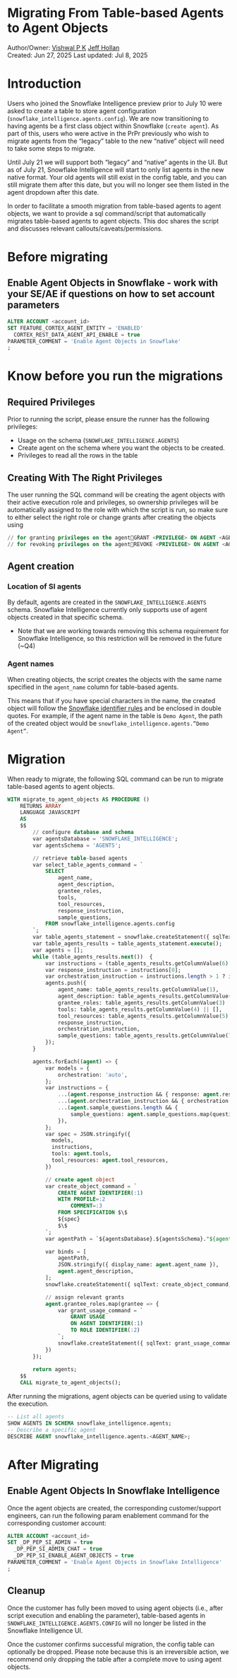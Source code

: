 # Migrating From Table-based Agents to Agent Objects

Author/Owner: [Vishwal P K](mailto:vishwal.pk@snowflake.com) [Jeff Hollan](mailto:jeff.hollan@snowflake.com)  
Created: Jun 27, 2025 Last updated: Jul 8, 2025

# Introduction

Users who joined the Snowflake Intelligence preview prior to July 10 were asked to create a table to store agent configuration (`snowflake_intelligence.agents.config`). We are now transitioning to having agents be a first class object within Snowflake (`create agent`). As part of this, users who were active in the PrPr previously who wish to migrate agents from the “legacy” table to the new “native” object will need to take some steps to migrate.

Until July 21 we will support both “legacy” and “native” agents in the UI. But as of July 21, Snowflake Intelligence will start to only list agents in the new native format. Your old agents will still exist in the config table, and you can still migrate them after this date, but you will no longer see them listed in the agent dropdown after this date.

In order to facilitate a smooth migration from table-based agents to agent objects, we want to provide a sql command/script that automatically migrates table-based agents to agent objects. This doc shares the script and discusses relevant callouts/caveats/permissions.

# Before migrating

## Enable Agent Objects in Snowflake \- work with your SE/AE if questions on how to set account parameters

```sql
ALTER ACCOUNT <account_id>
SET FEATURE_CORTEX_AGENT_ENTITY = 'ENABLED'
  CORTEX_REST_DATA_AGENT_API_ENABLE = true
PARAMETER_COMMENT = 'Enable Agent Objects in Snowflake'
;
```

# Know before you run the migrations

## Required Privileges

Prior to running the script, please ensure the runner has the following privileges:

* Usage on the schema (`SNOWFLAKE_INTELLIGENCE.AGENTS`)  
* Create agent on the schema where you want the objects to be created.  
* Privileges to read all the rows in the table

## Creating With The Right Privileges

The user running the SQL command will be creating the agent objects with their active execution role and privileges, so ownership privileges will be automatically assigned to the role with which the script is run, so make sure to either select the right role or change grants after creating the objects using

```sql
// for granting privileges on the agentGRANT <PRIVILEGE> ON AGENT <AGENT_NAME> TO ROLE <ROLE_NAME>;
// for revoking privileges on the agentREVOKE <PRIVILEGE> ON AGENT <AGENT_NAME> FROM ROLE <ROLE_NAME>;
```

## Agent creation

### Location of SI agents

By default, agents are created in the `SNOWFLAKE_INTELLIGENCE.AGENTS` schema. Snowflake Intelligence currently only supports use of agent objects created in that specific schema.

* Note that we are working towards removing this schema requirement for Snowflake Intelligence, so this restriction will be removed in the future (\~Q4)

### Agent names

When creating objects, the script creates the objects with the same name specified in the `agent_name` column for table-based agents.

This means that if you have special characters in the name, the created object will follow the [Snowflake identifier rules](https://docs.snowflake.com/en/sql-reference/identifiers-syntax) and be enclosed in double quotes. For example, if the agent name in the table is `Demo Agent`, the path of the created object would be `snowflake_intelligence.agents.”Demo Agent”`.

# Migration

When ready to migrate, the following SQL command can be run to migrate table-based agents to agent objects.

```sql
WITH migrate_to_agent_objects AS PROCEDURE ()
    RETURNS ARRAY
    LANGUAGE JAVASCRIPT
    AS
    $$
        // configure database and schema
        var agentsDatabase = 'SNOWFLAKE_INTELLIGENCE';
        var agentsSchema = 'AGENTS';

        // retrieve table-based agents
        var select_table_agents_command = `
            SELECT
                agent_name,
                agent_description,
                grantee_roles,
                tools,
                tool_resources,
                response_instruction,
                sample_questions,
            FROM snowflake_intelligence.agents.config
        `;
        var table_agents_statement = snowflake.createStatement({ sqlText: select_table_agents_command });
        var table_agents_results = table_agents_statement.execute();
        var agents = [];
        while (table_agents_results.next())  {
            var instructions = (table_agents_results.getColumnValue(6) || '').split('[ORCHESTRATION_INSTRUCTION]');
            var response_instruction = instructions[0];
            var orchestration_instruction = instructions.length > 1 ? instructions[1] : '';
            agents.push({
                agent_name: table_agents_results.getColumnValue(1),
                agent_description: table_agents_results.getColumnValue(2) || '',
                grantee_roles: table_agents_results.getColumnValue(3) || [],
                tools: table_agents_results.getColumnValue(4) || [],
                tool_resources: table_agents_results.getColumnValue(5) || {},
                response_instruction,
                orchestration_instruction,
                sample_questions: table_agents_results.getColumnValue(7) || [],
            });
        }

        agents.forEach((agent) => {
            var models = {
                orchestration: 'auto',
            };
            var instructions = {
                ...(agent.response_instruction && { response: agent.response_instruction }),
                ...(agent.orchestration_instruction && { orchestration: agent.orchestration_instruction }),
                ...(agent.sample_questions.length && {
                    sample_questions: agent.sample_questions.map(question => ({ question: question.text }))
                }),
            };
            var spec = JSON.stringify({
              models,
              instructions,
              tools: agent.tools,
              tool_resources: agent.tool_resources,
            })

            // create agent object
            var create_object_command = `
                CREATE AGENT IDENTIFIER(:1)
                WITH PROFILE=:2
                    COMMENT=:3
                FROM SPECIFICATION $\$
                ${spec}
                $\$
            `;
            var agentPath = `${agentsDatabase}.${agentsSchema}."${agent.agent_name}"`;

            var binds = [
                agentPath,
                JSON.stringify({ display_name: agent.agent_name }),
                agent.agent_description,
            ];
            snowflake.createStatement({ sqlText: create_object_command, binds }).execute();

            // assign relevant grants
            agent.grantee_roles.map(grantee => {
                var grant_usage_command = `
                    GRANT USAGE
                    ON AGENT IDENTIFIER(:1)
                    TO ROLE IDENTIFIER(:2)
                `;
                snowflake.createStatement({ sqlText: grant_usage_command, binds: [agentPath, grantee] }).execute();
            })
        });
        
        return agents;
    $$
    CALL migrate_to_agent_objects();
```

After running the migrations, agent objects can be queried using to validate the execution.

```sql
-- List all agents
SHOW AGENTS IN SCHEMA snowflake_intelligence.agents;
-- Describe a specific agent
DESCRIBE AGENT snowflake_intelligence.agents.<AGENT_NAME>;
```

# After Migrating

## Enable Agent Objects In Snowflake Intelligence

Once the agent objects are created, the corresponding customer/support engineers, can run the following param enablement command for the corresponding customer account:

```sql
ALTER ACCOUNT <account_id>
SET _DP_PEP_SI_ADMIN = true
  _DP_PEP_SI_ADMIN_CHAT = true
  _DP_PEP_SI_ENABLE_AGENT_OBJECTS = true
PARAMETER_COMMENT = 'Enable Agent Objects in Snowflake Intelligence'
;
```

## Cleanup

Once the customer has fully been moved to using agent objects (i.e., after script execution and enabling the parameter), table-based agents in `SNOWFLAKE_INTELLIGENCE.AGENTS.CONFIG` will no longer be listed in the Snowflake Intelligence UI.

Once the customer confirms successful migration, the config table can optionally be dropped. Please note because this is an irreversible action, we recommend only dropping the table after a complete move to using agent objects.

